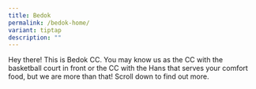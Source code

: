 ```yaml
---
title: Bedok
permalink: /bedok-home/
variant: tiptap
description: ""
---
```

<p>Hey there! This is Bedok CC. You may know us as the CC with the basketball court in front or the CC with the Hans that serves your comfort food, but we are more than that! Scroll down to find out more.</p>